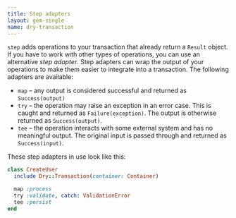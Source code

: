 ```yaml
---
title: Step adapters
layout: gem-single
name: dry-transaction
---
```


`step` adds operations to your transaction that already return a `Result` object. If you have to work with other types of operations, you can use an alternative _step adapter_. Step adapters can wrap the output of your operations to make them easier to integrate into a transaction. The following adapters are available:

* `map` – any output is considered successful and returned as `Success(output)`
* `try` – the operation may raise an exception in an error case. This is caught and returned as `Failure(exception)`. The output is otherwise returned as `Success(output)`.
* `tee` – the operation interacts with some external system and has no meaningful output. The original input is passed through and returned as `Success(input)`.

These step adapters in use look like this:

```ruby
class CreateUser
  include Dry::Transaction(container: Container)

  map :process
  try :validate, catch: ValidationError
  tee :persist
end
```
